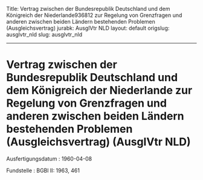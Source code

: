 Title: Vertrag zwischen der Bundesrepublik Deutschland und dem Königreich der Niederlande936812
  zur Regelung von Grenzfragen und anderen zwischen beiden Ländern bestehenden Problemen
  (Ausgleichsvertrag)
jurabk: AusglVtr NLD
layout: default
origslug: ausglvtr_nld
slug: ausglvtr_nld

---

# Vertrag zwischen der Bundesrepublik Deutschland und dem Königreich der Niederlande zur Regelung von Grenzfragen und anderen zwischen beiden Ländern bestehenden Problemen (Ausgleichsvertrag) (AusglVtr NLD)

Ausfertigungsdatum
:   1960-04-08

Fundstelle
:   BGBl II: 1963, 461


